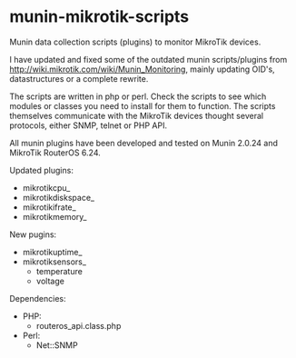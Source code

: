 munin-mikrotik-scripts
======================
Munin data collection scripts (plugins) to monitor MikroTik devices.

I have updated and fixed some of the outdated munin scripts/plugins from http://wiki.mikrotik.com/wiki/Munin_Monitoring, mainly updating OID's, datastructures or a complete rewrite.

The scripts are written in php or perl. Check the scripts to see which modules or classes you need to install for them to function. The scripts themselves communicate with the MikroTik devices thought several protocols, either SNMP, telnet or PHP API.

All munin plugins have been developed and tested on Munin 2.0.24 and MikroTik RouterOS 6.24.

Updated plugins:
- mikrotikcpu_
- mikrotikdiskspace_
- mikrotikifrate_
- mikrotikmemory_

New pugins:
- mikrotikuptime_
- mikrotiksensors_
	- temperature
	- voltage

Dependencies:
- PHP:
	- routeros_api.class.php
- Perl:
	- Net::SNMP

